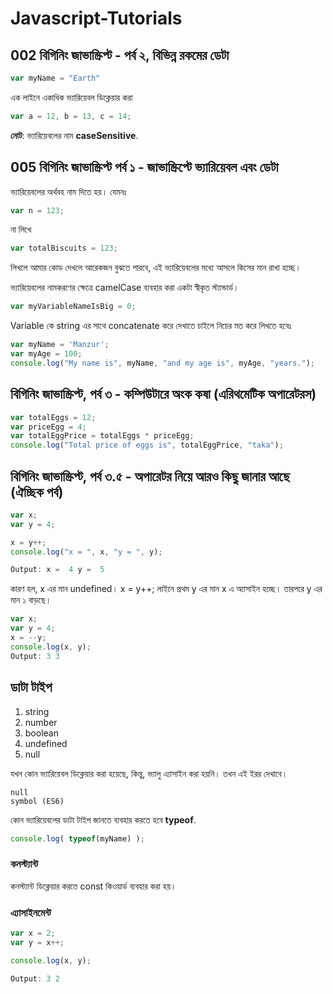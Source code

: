 # Javascript-Tutorials

## 002 বিগিনিং জাভাস্ক্রিপ্ট - পর্ব ২, বিভিন্ন রকমের ডেটা

```js
var myName = "Earth"
```

এক লাইনে একাধিক ভ্যারিয়েবল ডিক্লেয়ার করা

```js
var a = 12, b = 13, c = 14;
```

**নোট**: ভ্যারিয়েবলের নাম **caseSensitive**.

## 005 বিগিনিং জাভাস্ক্রিপ্ট পর্ব ১ - জাভাস্ক্রিপ্টে ভ্যারিয়েবল এবং ডেটা

ভ্যারিয়েবলের অর্থবহ নাম দিতে হয়। যেমনঃ

```js
var n = 123;
```
না লিখে
```js
var totalBiscuits = 123;
```
লিখলে আমার কোড দেখলে আরেকজন বুঝতে পারবে, এই ভ্যারিয়েবলের মধ্যে আসলে কিসের মান রাখা হচ্ছে।

ভ্যারিয়েবলের নামকরণের ক্ষেত্রে camelCase ব্যবহার করা একটা স্বীকৃত স্ট্যান্ডার্ড।

```js
var myVariableNameIsBig = 0;
```

Variable কে string এর সাথে concatenate করে দেখাতে চাইলে নিচের মত করে লিখতে হবেঃ

```js
var myName = 'Manzur';
var myAge = 100;
console.log("My name is", myName, "and my age is", myAge, "years.");
```

## বিগিনিং জাভাস্ক্রিপ্ট, পর্ব ৩ - কম্পিউটারে অংক কষা (এরিথমেটিক অপারেটরস)

```js
var totalEggs = 12;
var priceEgg = 4;
var totalEggPrice = totalEggs * priceEgg;
console.log("Total price of eggs is", totalEggPrice, "taka");
```

## বিগিনিং জাভাস্ক্রিপ্ট, পর্ব ৩.৫ - অপারেটর নিয়ে আরও কিছু জানার আছে (ঐচ্ছিক পর্ব)
```js
var x;
var y = 4;

x = y++;
console.log("x = ", x, "y = ", y);

Output: x =  4 y =  5
```
কারণ হল, x এর মান undefined। x = y++; লাইনে প্রথম y এর মান x এ অ্যাসাইন হচ্ছে। তারপরে y এর মান ১ বাড়ছে।

```js
var x;
var y = 4;
x = --y;
console.log(x, y);
Output: 3 3
```

## ডাটা টাইপ

1. string
2. number
3. boolean
4. undefined
5. null

যখন কোন ভ্যারিয়েবল ডিক্লেয়ার করা হয়েছে, কিন্তু, ভ্যালু এ্যাসাইন করা হয়নি। তখন এই ইরর দেখাবে।
```
null
symbol (ES6)
```
কোন ভ্যারিয়েবলের ডাটা টাইপ জানতে ব্যবহার করতে হবে **typeof**.
```js
console.log( typeof(myName) );
```

### কনস্ট্যান্ট

কনস্ট্যান্ট ডিক্লেয়ার করতে const কিওয়ার্ড ব্যবহার করা হয়।

### এ্যাসাইনমেন্ট

```js
var x = 2;
var y = x++;

console.log(x, y);

Output: 3 2
```



